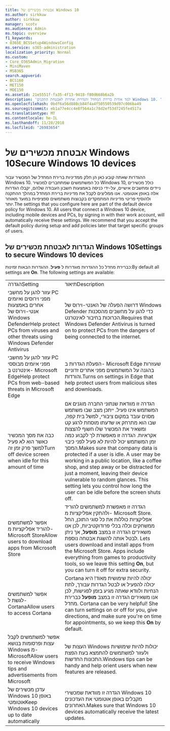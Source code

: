 ```yaml
---
title: אבטחת מכשירים של Windows 10
ms.author: sirkkuw
author: sirkkuw
manager: scotv
ms.audience: Admin
ms.topic: overview
f1_keywords:
- O365E_BCSSetup4WindowsConfig
ms.service: o365-administration
localization_priority: Normal
ms.custom:
- Core_O365Admin_Migration
- MiniMaven
- MSB365
search.appverid:
- BCS160
- MET150
- MOE150
ms.assetid: 21e5551f-fa35-4f13-9418-f80d668b6a2b
description: 'למד אודות ברירת המחדל והגדרות אחרות לאבטחת התקנים Windows 10. '
ms.openlocfilehash: 0bdf6a56d880cb84f4a4f50550539d97c006ba49
ms.sourcegitcommit: eb1a77e4cc4e8f564a1c78d2ef53d7245fe4517a
ms.translationtype: MT
ms.contentlocale: he-IL
ms.lasthandoff: 11/28/2018
ms.locfileid: "26983654"
---
```

# <a name="secure-windows-10-devices"></a><span data-ttu-id="07182-103">אבטחת מכשירים של Windows 10</span><span class="sxs-lookup"><span data-stu-id="07182-103">Secure Windows 10 devices</span></span>

<span data-ttu-id="07182-p101">ההגדרות שאתה קובע כאן הן חלק ממדיניות ברירת המחדל של המכשיר עבור Windows 10. כל המשתמשים שמתחברים למכשיר Windows 10, כולל מכשירים ניידים ומחשבים אישיים, על-ידי כניסה באמצעות חשבון העבודה שלהם, יקבלו הגדרות אלה באופן אוטומטי. אנו ממליצים לקבל את מדיניות ברירת המחדל במהלך ההתקנה ולהוסיף פריטי מדיניות המתמקדים בקבוצות משתמשים ספציפיות במועד מאוחר יותר.</span><span class="sxs-lookup"><span data-stu-id="07182-p101">The settings that you configure here are part of the default device policy for Windows 10. All users that connect a Windows 10 device, including mobile devices and PCs, by signing in with their work account, will automatically receive these settings. We recommend that you accept the default policy during setup and add policies later that target specific groups of users.</span></span>
  
## <a name="settings-to-secure-windows-10-devices"></a><span data-ttu-id="07182-107">הגדרות לאבטחת מכשירים של Windows 10</span><span class="sxs-lookup"><span data-stu-id="07182-107">Settings to secure Windows 10 devices</span></span>

<span data-ttu-id="07182-p102">כברירת מחדל כל ההגדרות מוגדרות ל **פעיל**. ההגדרות הבאות זמינות:</span><span class="sxs-lookup"><span data-stu-id="07182-p102">By default all settings are **On**. The following settings are available:</span></span>
  
|||
|:-----|:-----|
|<span data-ttu-id="07182-110">הגדרה</span><span class="sxs-lookup"><span data-stu-id="07182-110">Setting</span></span>  <br/> |<span data-ttu-id="07182-111">תיאור</span><span class="sxs-lookup"><span data-stu-id="07182-111">Description</span></span>  <br/> |
|<span data-ttu-id="07182-112">עזור להגן על מחשבי PC מפני וירוסים ואיומים אחרים באמצעות אנטי-וירוס של Windows Defender</span><span class="sxs-lookup"><span data-stu-id="07182-112">Help protect PCs from viruses and other threats using Windows Defender Antivirus</span></span>  <br/> |<span data-ttu-id="07182-113">דרושה הפעלה של האנטי-וירוס של Windows Defender כדי להגן על מחשבים מהסכנות הכרוכות בחיבור לאינטרנט.</span><span class="sxs-lookup"><span data-stu-id="07182-113">Requires that Windows Defender Antivirus is turned on to protect PCs from the dangers of being connected to the internet.</span></span>  <br/> |
|<span data-ttu-id="07182-114">עזור להגן על מחשבי PC מפני איומים מבוססי אינטרנט ב- Microsoft Edge</span><span class="sxs-lookup"><span data-stu-id="07182-114">Help protect PCs from web-based threats in Microsoft Edge</span></span>  <br/> |<span data-ttu-id="07182-115">הפעלת הגדרות ב- Microsoft Edge שעוזרות בהגנה על המשתמשים מפני אתרים זדוניים והורדות.</span><span class="sxs-lookup"><span data-stu-id="07182-115">Turns on settings in Edge that help protect users from malicious sites and downloads.</span></span>  <br/> |
|<span data-ttu-id="07182-116">כבה את מסך המכשיר כאשר הוא לא פעיל למשך פרק זמן זה</span><span class="sxs-lookup"><span data-stu-id="07182-116">Turn off device screen when idle for this amount of time</span></span>  <br/> |<span data-ttu-id="07182-p103">הגדרה זו מוודאת שנתוני החברה מוגנים אם המשתמש אינו פעיל. ייתכן מצב שבו משתמש מסוים עובד במקום ציבורי, למשל בית קפה, שבו הוא מתרחק או שדעתו מוסחת לרגע קט ומשאיר את המכשיר שלו חשוף להצצות אקראיות. הגדרה זו מאפשרת לך לקבוע כמה זמן המשתמש יכול להיות לא פעיל לפני כיבוי המסך.</span><span class="sxs-lookup"><span data-stu-id="07182-p103">Makes sure that company data is protected if a user is idle. A user may be working in a public location, like a coffee shop, and step away or be distracted for just a moment, leaving their device vulnerable to random glances. This setting lets you control how long the user can be idle before the screen shuts off.</span></span>  <br/> |
|<span data-ttu-id="07182-120">אפשר למשתמשים להוריד אפליקציות מ- Microsoft Store</span><span class="sxs-lookup"><span data-stu-id="07182-120">Allow users to download apps from Microsoft Store</span></span>  <br/> |<span data-ttu-id="07182-p104">הגדרה זו מאפשרת למשתמשים להוריד ולהתקין אפליקציות מ- Microsoft Store. אפליקציות כוללות את כל סוגי התוכן, החל ממשחקים וכלה בכלי פרודוקטיביות, לכן אנו משאירים הגדרה זו במצב **מופעל**, אך ניתן לבטל אותה להשגת אבטחה נוספת.  </span><span class="sxs-lookup"><span data-stu-id="07182-p104">Lets users download and install apps from the Microsoft Store. Apps include everything from games to productivity tools, so we leave this setting **On**, but you can turn it off for extra security.  </span></span><br/> |
|<span data-ttu-id="07182-123">אפשר למשתמשים לגשת ל- Cortana</span><span class="sxs-lookup"><span data-stu-id="07182-123">Allow users to access Cortana</span></span>  <br/> |<span data-ttu-id="07182-p105">Cortana יכולה להיות שימושית מאוד! היא יכולה להפעיל או לבטל הגדרות עבורך, לתת הנחיות ולוודא שאתה מגיע בזמן לפגישות, לכן אנו משאירים הגדרה זו במצב **מופעל** כברירת מחדל.  </span><span class="sxs-lookup"><span data-stu-id="07182-p105">Cortana can be very helpful! She can turn settings on or off for you, give directions, and make sure you're on time for appointments, so we keep this **On** by default.  </span></span><br/> |
|<span data-ttu-id="07182-126">אפשר למשתמשים לקבל עצות ופרסומות בנושא Windows מ- Microsoft</span><span class="sxs-lookup"><span data-stu-id="07182-126">Allow users to receive Windows tips and advertisements from Microsoft</span></span>  <br/> |<span data-ttu-id="07182-127">העצות של Windows יכולות להיות שימושיות ולעזור למשתמשים להתמצא בעת הפצת התכונות החדשות.</span><span class="sxs-lookup"><span data-stu-id="07182-127">Windows tips can be handy and help orient users when new features are released.</span></span>  <br/> |
|<span data-ttu-id="07182-128">עדכן מכשירים של Windows 10 באופן אוטומטי</span><span class="sxs-lookup"><span data-stu-id="07182-128">Keep Windows 10 devices up to date automatically</span></span>  <br/> |<span data-ttu-id="07182-129">הגדרה זו מוודאת שמכשירי Windows 10 מקבלים באופן אוטומטי את העדכונים האחרונים.</span><span class="sxs-lookup"><span data-stu-id="07182-129">Makes sure that Windows 10 devices automatically receive the latest updates.</span></span>  <br/> |
   

